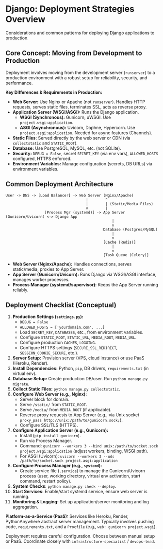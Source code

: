 # Django: Deployment Strategies Overview

Considerations and common patterns for deploying Django applications to production.

## Core Concept: Moving from Development to Production

Deployment involves moving from the development server (`runserver`) to a production environment with a robust setup for reliability, security, and performance.

**Key Differences & Requirements in Production:**

*   **Web Server:** Use Nginx or Apache (not `runserver`). Handles HTTP requests, serves static files, terminates SSL, acts as reverse proxy.
*   **Application Server (WSGI/ASGI):** Runs the Django application.
    *   **WSGI (Synchronous):** Gunicorn, uWSGI. Use `project.wsgi:application`.
    *   **ASGI (Asynchronous):** Uvicorn, Daphne, Hypercorn. Use `project.asgi:application`. Needed for async features (Channels).
*   **Static Files:** Served directly by the web server or CDN (via `collectstatic` and `STATIC_ROOT`).
*   **Database:** Use PostgreSQL, MySQL, etc. (not SQLite).
*   **Security:** `DEBUG = False`, secret `SECRET_KEY` (via env vars), `ALLOWED_HOSTS` configured, HTTPS enforced.
*   **Environment Variables:** Manage configuration (secrets, DB URLs) via environment variables.

## Common Deployment Architecture

```
User -> DNS -> [Load Balancer] -> Web Server (Nginx/Apache)
                                     |        ^
                                     |        | (Static/Media Files)
                                     v        |
                  [Process Mgr (systemd)] -> App Server (Gunicorn/Uvicorn) <-> Django App
                                                 |
                                                 v
                                             Database (Postgres/MySQL)
                                                 |
                                                 v
                                             [Cache (Redis)]
                                                 |
                                                 v
                                             [Task Queue (Celery)]
```

*   **Web Server (Nginx/Apache):** Handles connections, serves static/media, proxies to App Server.
*   **App Server (Gunicorn/Uvicorn):** Runs Django via WSGI/ASGI interface, manages worker processes.
*   **Process Manager (systemd/supervisor):** Keeps the App Server running reliably.

## Deployment Checklist (Conceptual)

1.  **Production Settings (`settings.py`):**
    *   `DEBUG = False`
    *   `ALLOWED_HOSTS = ['yourdomain.com', ...]`
    *   Load `SECRET_KEY`, `DATABASES`, etc., from environment variables.
    *   Configure `STATIC_ROOT`, `STATIC_URL`, `MEDIA_ROOT`, `MEDIA_URL`.
    *   Configure production `CACHES`, `LOGGING`.
    *   Configure HTTPS settings (`SECURE_SSL_REDIRECT`, `SESSION_COOKIE_SECURE`, etc.).
2.  **Server Setup:** Provision server (VPS, cloud instance) or use PaaS (Heroku, Render).
3.  **Install Dependencies:** Python, `pip`, DB drivers, `requirements.txt` (in virtual env).
4.  **Database Setup:** Create production DB/user. Run `python manage.py migrate`.
5.  **Collect Static Files:** `python manage.py collectstatic`.
6.  **Configure Web Server (e.g., Nginx):**
    *   Server block for domain.
    *   Serve `/static/` from `STATIC_ROOT`.
    *   Serve `/media/` from `MEDIA_ROOT` (if applicable).
    *   Reverse proxy requests to App Server (e.g., via Unix socket `proxy_pass http://unix:/path/to/gunicorn.sock;`).
    *   Configure SSL/TLS (HTTPS).
7.  **Configure Application Server (e.g., Gunicorn):**
    *   Install (`pip install gunicorn`).
    *   Run via Process Manager.
    *   Command: `gunicorn --workers 3 --bind unix:/path/to/socket.sock project.wsgi:application` (adjust workers, binding, WSGI path).
    *   For ASGI (Uvicorn): `uvicorn --workers 3 --uds /path/to/socket.sock project.asgi:application`
8.  **Configure Process Manager (e.g., `systemd`):**
    *   Create service file (`.service`) to manage the Gunicorn/Uvicorn process (user, working directory, virtual env activation, start command, restart policy).
9.  **System Checks:** `python manage.py check --deploy`.
10. **Start Services:** Enable/start systemd service, ensure web server is running.
11. **Monitoring & Logging:** Set up application/server monitoring and log aggregation.

**Platform-as-a-Service (PaaS):** Services like Heroku, Render, PythonAnywhere abstract server management. Typically involves pushing code, `requirements.txt`, and a `Procfile` (e.g., `web: gunicorn project.wsgi`).

Deployment requires careful configuration. Choose between manual setup or PaaS. Coordinate closely with `infrastructure-specialist` / `devops-lead`.
